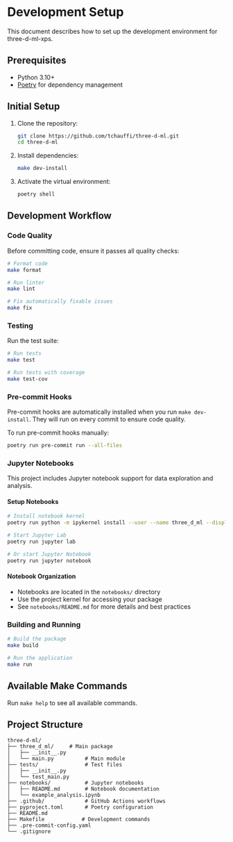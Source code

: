 # Development Setup

This document describes how to set up the development environment for three-d-ml-xps.

## Prerequisites

- Python 3.10+
- [Poetry](https://python-poetry.org/) for dependency management

## Initial Setup

1. Clone the repository:
   ```bash
   git clone https://github.com/tchauffi/three-d-ml.git
   cd three-d-ml
   ```

2. Install dependencies:
   ```bash
   make dev-install
   ```

3. Activate the virtual environment:
   ```bash
   poetry shell
   ```

## Development Workflow

### Code Quality

Before committing code, ensure it passes all quality checks:

```bash
# Format code
make format

# Run linter
make lint

# Fix automatically fixable issues
make fix
```

### Testing

Run the test suite:

```bash
# Run tests
make test

# Run tests with coverage
make test-cov
```

### Pre-commit Hooks

Pre-commit hooks are automatically installed when you run `make dev-install`. They will run on every commit to ensure code quality.

To run pre-commit hooks manually:
```bash
poetry run pre-commit run --all-files
```

### Jupyter Notebooks

This project includes Jupyter notebook support for data exploration and analysis.

#### Setup Notebooks

```bash
# Install notebook kernel
poetry run python -m ipykernel install --user --name three_d_ml --display-name "three-d-ml-xps"

# Start Jupyter Lab
poetry run jupyter lab

# Or start Jupyter Notebook
poetry run jupyter notebook
```

#### Notebook Organization

- Notebooks are located in the `notebooks/` directory
- Use the project kernel for accessing your package
- See `notebooks/README.md` for more details and best practices

### Building and Running

```bash
# Build the package
make build

# Run the application
make run
```

## Available Make Commands

Run `make help` to see all available commands.

## Project Structure

```
three-d-ml/
├── three_d_ml/     # Main package
│   ├── __init__.py
│   └── main.py          # Main module
├── tests/               # Test files
│   ├── __init__.py
│   └── test_main.py
├── notebooks/           # Jupyter notebooks
│   ├── README.md        # Notebook documentation
│   └── example_analysis.ipynb
├── .github/             # GitHub Actions workflows
├── pyproject.toml       # Poetry configuration
├── README.md
├── Makefile            # Development commands
├── .pre-commit-config.yaml
└── .gitignore
```
